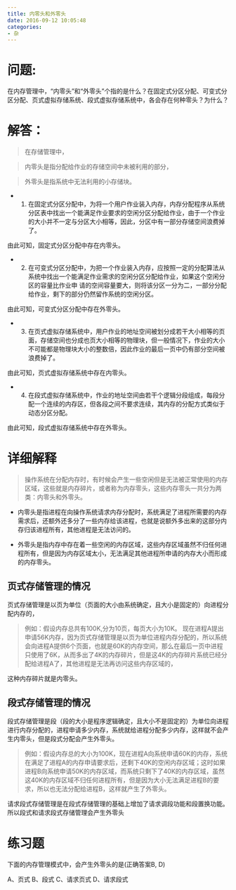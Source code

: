 ```yaml
---
title: 内零头和外零头
date: 2016-09-12 10:05:48
categories:
- 杂
---
```



# 问题:

在内存管理中，“内零头”和“外零头”个指的是什么？在固定式分区分配、可变式分区分配、页式虚拟存储系统、段式虚拟存储系统中，各会存在何种零头？为什么？

# 解答： 

> 在存储管理中，

> 内零头是指分配给作业的存储空间中未被利用的部分，

> 外零头是指系统中无法利用的小存储块。


- 1. 在固定式分区分配中，为将一个用户作业装入内存，内存分配程序从系统分区表中找出一个能满足作业要求的空闲分区分配给作业，由于一个作业的大小并不一定与分区大小相等，因此，分区中有一部分存储空间浪费掉了。

由此可知，固定式分区分配中存在内零头。


- 2. 在可变式分区分配中，为把一个作业装入内存，应按照一定的分配算法从系统中找出一个能满足作业需求的空闲分区分配给作业，如果这个空闲分区的容量比作业申 请的空间容量要大，则将该分区一分为二，一部分分配给作业，剩下的部分仍然留作系统的空闲分区。

由此可知，可变式分区分配中存在外零头。


- 3. 在页式虚拟存储系统中，用户作业的地址空间被划分成若干大小相等的页面，存储空间也分成也页大小相等的物理块，但一般情况下，作业的大小不可能都是物理块大小的整数倍，因此作业的最后一页中仍有部分空间被浪费掉了。

由此可知，页式虚拟存储系统中存在内零头。



- 4. 在段式虚拟存储系统中，作业的地址空间由若干个逻辑分段组成，每段分配一个连续的内存区，但各段之间不要求连续，其内存的分配方式类似于动态分区分配。

由此可知，段式虚拟存储系统中存在外零头。


# 详细解释
 

> 操作系统在分配内存时，有时候会产生一些空闲但是无法被正常使用的内存区域，这些就是内存碎片，或者称为内存零头，这些内存零头一共分为两类：内零头和外零头。


- 内零头是指进程在向操作系统请求内存分配时，系统满足了进程所需要的内存需求后，还额外还多分了一些内存给该进程，也就是说额外多出来的这部分内存归该进程所有，其他进程是无法访问的。

- 外零头是指内存中存在着一些空闲的内存区域，这些内存区域虽然不归任何进程所有，但是因为内存区域太小，无法满足其他进程所申请的内存大小而形成的内存零头。

## 页式存储管理的情况

页式存储管理是以页为单位（页面的大小由系统确定，且大小是固定的）向进程分配内存的，

> 例如：假设内存总共有100K,分为10页，每页大小为10K。
现在进程A提出申请56K内存，因为页式存储管理是以页为单位进程内存分配的，所以系统会向进程A提供6个页面，也就是60K的内存空间，那么在最后一页中进程只使用了6K，从而多出了4K的内存碎片，但是这4K的内存碎片系统已经分配给进程A了，其他进程是无法再访问这些内存区域的，

这种内存碎片就是内零头。


## 段式存储管理的情况

段式存储管理是段（段的大小是程序逻辑确定，且大小不是固定的）为单位向进程进行内存分配的，进程申请多少内存，系统就给进程分配多少内存，这样就不会产生内零头，但是段式分配会产生外零头。


> 例如：假设内存总的大小为100K，现在进程A向系统申请60K的内存，系统在满足了进程A的内存申请要求后，还剩下40K的空闲内存区域；这时如果进程B向系统申请50K的内存区域，而系统只剩下了40K的内存区域，虽然这40K的内存区域不归任何进程所有，但是因为大小无法满足进程B的要求，所以也无法分配给进程B，这样就产生了外零头。

请求段式存储管理是在段式存储管理的基础上增加了请求调段功能和段置换功能。
所以段式和请求段式存储管理会产生外零头



# 练习题

下面的内存管理模式中，会产生外零头的是(正确答案B, D)

A、页式
B、段式
C、请求页式
D、请求段式